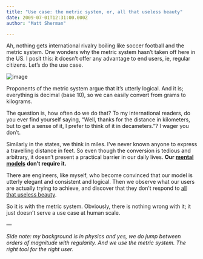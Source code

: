 ```yaml
---
title: "Use case: the metric system, or, all that useless beauty"
date: 2009-07-01T12:31:00.000Z
author: "Matt Sherman"

---
```


Ah, nothing gets international rivalry boiling like soccer football and the metric system. One wonders why the metric system hasn’t taken off here in the US. I posit this: it doesn’t offer any advantage to end users, ie, regular citizens. Let’s do the use case.


![image](http://ecx.images-amazon.com/images/I/51vG9JGXq8L._SL500_AA300_.jpg)



Proponents of the metric system argue that it’s utterly logical. And it is; everything is decimal (base 10), so we can easily convert from grams to kilograms.

The question is, how often do we do that? To my international readers, do you ever find yourself saying, “Well, thanks for the distance in kilometers, but to get a sense of it, I prefer to think of it in decameters.”? I wager you don’t.

Similarly in the states, we think in miles. I’ve never known anyone to express a travelling distance in feet. So even though the conversion is tedious and arbitrary, it doesn’t present a practical barrier in our daily lives. **Our** [**mental models**](http://en.wikipedia.org/wiki/Mental_model) **don’t require it.**

There are engineers, like myself, who become convinced that our model is utterly elegant and consistent and logical. Then we observe what our users are actually trying to achieve, and discover that they don’t respond to [all that useless beauty](http://rd.io/x/QVp5JjdNuwg).

So it is with the metric system. Obviously, there is nothing wrong with it; it just doesn’t serve a use case at human scale.

—

_Side note: my background is in physics and yes, we do jump between orders of magnitude with regularity. And we use the metric system. The right tool for the right user._
